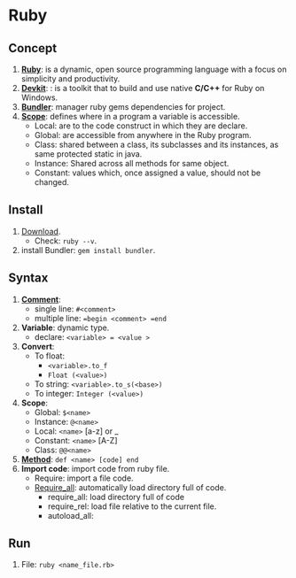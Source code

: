 # Ruby
## Concept
1. [**Ruby**](https://www.ruby-lang.org/en/): is a dynamic, open source programming language with a focus on simplicity and productivity.
2. [**Devkit**](https://github.com/rdp/rubyinstaller/wiki/Development-Kit): : is a toolkit that to build and use native **C/C++** for Ruby on Windows.
3. [**Bundler**](https://bundler.io/): manager ruby gems dependencies for project.
4. [**Scope**](https://www.techotopia.com/index.php/Ruby_Variable_Scope): defines where in a program a variable is accessible.
   - Local: are to the code construct in which they are declare.
   - Global: are accessible from anywhere in the Ruby program.
   - Class: shared between a class, its subclasses and its instances, as same protected static in java.
   - Instance: Shared across all methods for same object.
   - Constant: values which, once assigned a value, should not be changed.
## Install
1. [Download](https://rubyinstaller.org/downloads/).
   - Check: `ruby --v`.
2. install Bundler: `gem install bundler`.
## Syntax
1. [**Comment**](https://www.techotopia.com/index.php/Understanding_Ruby_Variables): 
   - single line: `#<comment>`
   - multiple line: `=begin <comment> =end`
2. **Variable**: dynamic type.
   - declare: `<variable> = <value >`
3. **Convert**: 
   - To float: 
        - `<variable>.to_f`
        - `Float (<value>)` 
   - To string: `<variable>.to_s(<base>)`
   - To integer: `Integer (<value>)`
4. **Scope**: 
   - Global: `$<name>`
   - Instance: `@<name>`
   - Local: `<name>` [a-z] or _
   - Constant: `<name>` [A-Z]
   - Class: `@@<name>`
5. [**Method**](https://www.techotopia.com/index.php/Ruby_Methods): `def <name> [code] end`
6. **Import code**: import code from ruby file.
   - Require: import a file code.
   - [Require_all](https://github.com/jarmo/require_all): automatically load directory full of code.
        - require_all: load directory full of code
        - require_rel: load file relative to the current file.
        - autoload_all: 
## Run
1. File: `ruby <name_file.rb>`